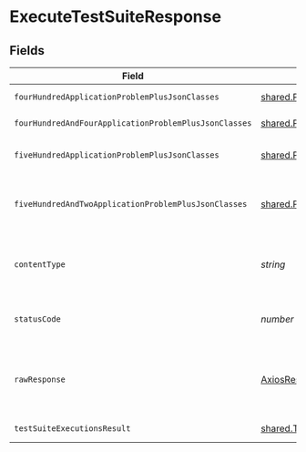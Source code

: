 # ExecuteTestSuiteResponse


## Fields

| Field                                                                                       | Type                                                                                        | Required                                                                                    | Description                                                                                 |
| ------------------------------------------------------------------------------------------- | ------------------------------------------------------------------------------------------- | ------------------------------------------------------------------------------------------- | ------------------------------------------------------------------------------------------- |
| `fourHundredApplicationProblemPlusJsonClasses`                                              | [shared.Problem](../../../sdk/models/shared/problem.md)[]                                   | :heavy_minus_sign:                                                                          | problem with request body                                                                   |
| `fourHundredAndFourApplicationProblemPlusJsonClasses`                                       | [shared.Problem](../../../sdk/models/shared/problem.md)[]                                   | :heavy_minus_sign:                                                                          | test suite not found                                                                        |
| `fiveHundredApplicationProblemPlusJsonClasses`                                              | [shared.Problem](../../../sdk/models/shared/problem.md)[]                                   | :heavy_minus_sign:                                                                          | problem with test suite execution                                                           |
| `fiveHundredAndTwoApplicationProblemPlusJsonClasses`                                        | [shared.Problem](../../../sdk/models/shared/problem.md)[]                                   | :heavy_minus_sign:                                                                          | problem with communicating with kubernetes cluster                                          |
| `contentType`                                                                               | *string*                                                                                    | :heavy_check_mark:                                                                          | HTTP response content type for this operation                                               |
| `statusCode`                                                                                | *number*                                                                                    | :heavy_check_mark:                                                                          | HTTP response status code for this operation                                                |
| `rawResponse`                                                                               | [AxiosResponse](https://axios-http.com/docs/res_schema)                                     | :heavy_check_mark:                                                                          | Raw HTTP response; suitable for custom response parsing                                     |
| `testSuiteExecutionsResult`                                                                 | [shared.TestSuiteExecutionsResult](../../../sdk/models/shared/testsuiteexecutionsresult.md) | :heavy_minus_sign:                                                                          | successful operation                                                                        |